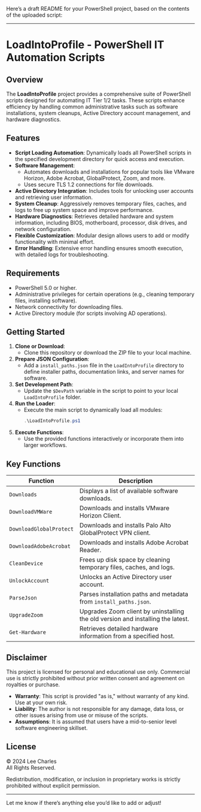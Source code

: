 Here’s a draft README for your PowerShell project, based on the contents of the uploaded script:

---

# LoadIntoProfile - PowerShell IT Automation Scripts

## Overview

The **LoadIntoProfile** project provides a comprehensive suite of PowerShell scripts designed for automating IT Tier 1/2 tasks. These scripts enhance efficiency by handling common administrative tasks such as software installations, system cleanups, Active Directory account management, and hardware diagnostics.

## Features

- **Script Loading Automation**: Dynamically loads all PowerShell scripts in the specified development directory for quick access and execution.
- **Software Management**:
  - Automates downloads and installations for popular tools like VMware Horizon, Adobe Acrobat, GlobalProtect, Zoom, and more.
  - Uses secure TLS 1.2 connections for file downloads.
- **Active Directory Integration**: Includes tools for unlocking user accounts and retrieving user information.
- **System Cleanup**: Aggressively removes temporary files, caches, and logs to free up system space and improve performance.
- **Hardware Diagnostics**: Retrieves detailed hardware and system information, including BIOS, motherboard, processor, disk drives, and network configuration.
- **Flexible Customization**: Modular design allows users to add or modify functionality with minimal effort.
- **Error Handling**: Extensive error handling ensures smooth execution, with detailed logs for troubleshooting.

## Requirements

- PowerShell 5.0 or higher.
- Administrative privileges for certain operations (e.g., cleaning temporary files, installing software).
- Network connectivity for downloading files.
- Active Directory module (for scripts involving AD operations).

## Getting Started

1. **Clone or Download**: 
   - Clone this repository or download the ZIP file to your local machine.
2. **Prepare JSON Configuration**:
   - Add a `install_paths.json` file in the `LoadIntoProfile` directory to define installer paths, documentation links, and server names for software.
3. **Set Development Path**:
   - Update the `$DevPath` variable in the script to point to your local `LoadIntoProfile` folder.
4. **Run the Loader**:
   - Execute the main script to dynamically load all modules:  
     ```powershell
     .\LoadIntoProfile.ps1
     ```
5. **Execute Functions**:
   - Use the provided functions interactively or incorporate them into larger workflows.

## Key Functions

| **Function**          | **Description**                                                                 |
|------------------------|---------------------------------------------------------------------------------|
| `Downloads`           | Displays a list of available software downloads.                                |
| `DownloadVMWare`      | Downloads and installs VMware Horizon Client.                                   |
| `DownloadGlobalProtect` | Downloads and installs Palo Alto GlobalProtect VPN client.                    |
| `DownloadAdobeAcrobat` | Downloads and installs Adobe Acrobat Reader.                                   |
| `CleanDevice`         | Frees up disk space by cleaning temporary files, caches, and logs.             |
| `UnlockAccount`       | Unlocks an Active Directory user account.                                       |
| `ParseJson`           | Parses installation paths and metadata from `install_paths.json`.              |
| `UpgradeZoom`         | Upgrades Zoom client by uninstalling the old version and installing the latest. |
| `Get-Hardware`        | Retrieves detailed hardware information from a specified host.                 |

## Disclaimer

This project is licensed for personal and educational use only. Commercial use is strictly prohibited without prior written consent and agreement on royalties or purchase.

- **Warranty**: This script is provided "as is," without warranty of any kind. Use at your own risk.
- **Liability**: The author is not responsible for any damage, data loss, or other issues arising from use or misuse of the scripts.
- **Assumptions**: It is assumed that users have a mid-to-senior level software engineering skillset.

## License

© 2024 Lee Charles  
All Rights Reserved.  

Redistribution, modification, or inclusion in proprietary works is strictly prohibited without explicit permission.

---

Let me know if there’s anything else you’d like to add or adjust!